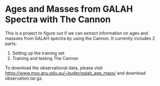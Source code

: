 # Ages and Masses from GALAH Spectra with The Cannon

This is a project to figure out if we can extract information on ages and massses from GALAH spectra by using the Cannon.
It currently includes 2 parts:
1) Setting up the training set
2) Training and testing The Cannon

To download the observational data, please visit https://www.mso.anu.edu.au/~buder/galah_age_mass/ and download observation.tar.gz.
